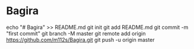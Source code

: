 # Bagira

echo "# Bagira" >> README.md
git init
git add README.md
git commit -m "first commit"
git branch -M master
git remote add origin https://github.com/m112s/Bagira.git
git push -u origin master
